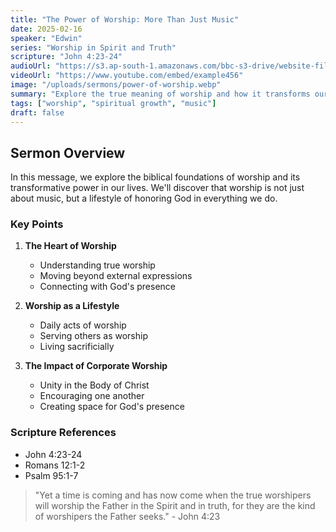 ```yaml
---
title: "The Power of Worship: More Than Just Music"
date: 2025-02-16
speaker: "Edwin"
series: "Worship in Spirit and Truth"
scripture: "John 4:23-24"
audioUrl: "https://s3.ap-south-1.amazonaws.com/bbc-s3-drive/website-files/2024/11/26/Sermon/5YIAWSOT_24-11-24_tamil.mp3"
videoUrl: "https://www.youtube.com/embed/example456"
image: "/uploads/sermons/power-of-worship.webp"
summary: "Explore the true meaning of worship and how it transforms our relationship with God beyond just musical expression."
tags: ["worship", "spiritual growth", "music"]
draft: false
---
```


## Sermon Overview

In this message, we explore the biblical foundations of worship and its transformative power in our lives. We'll discover that worship is not just about music, but a lifestyle of honoring God in everything we do.

### Key Points

1. **The Heart of Worship**
   - Understanding true worship
   - Moving beyond external expressions
   - Connecting with God's presence

2. **Worship as a Lifestyle**
   - Daily acts of worship
   - Serving others as worship
   - Living sacrificially

3. **The Impact of Corporate Worship**
   - Unity in the Body of Christ
   - Encouraging one another
   - Creating space for God's presence

### Scripture References
- John 4:23-24
- Romans 12:1-2
- Psalm 95:1-7

> "Yet a time is coming and has now come when the true worshipers will worship the Father in the Spirit and in truth, for they are the kind of worshipers the Father seeks." - John 4:23